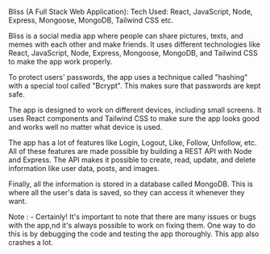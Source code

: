 Bliss (A Full Stack Web Application):
Tech Used:  React, JavaScript, Node, Express, Mongoose, MongoDB, Tailwind CSS etc.

Bliss is a social media app where people can share pictures, texts, and memes with each other and make friends. It uses different technologies like React, JavaScript, Node, Express, Mongoose, MongoDB, and Tailwind CSS to make the app work properly.

To protect users' passwords, the app uses a technique called "hashing" with a special tool called "Bcrypt". This makes sure that passwords are kept safe.

The app is designed to work on different devices, including small screens. It uses React components and Tailwind CSS to make sure the app looks good and works well no matter what device is used.

The app has a lot of features like Login, Logout, Like, Follow, Unfollow, etc. All of these features are made possible by building a REST API with Node and Express. The API makes it possible to create, read, update, and delete information like user data, posts, and images.

Finally, all the information is stored in a database called MongoDB. This is where all the user's data is saved, so they can access it whenever they want.

Note : - 
Certainly! It's important to note that  there are many issues or bugs with the app,nd  it's always possible to work on fixing them. One way to do this is by debugging the code and testing the app thoroughly. This app also crashes a lot. 
